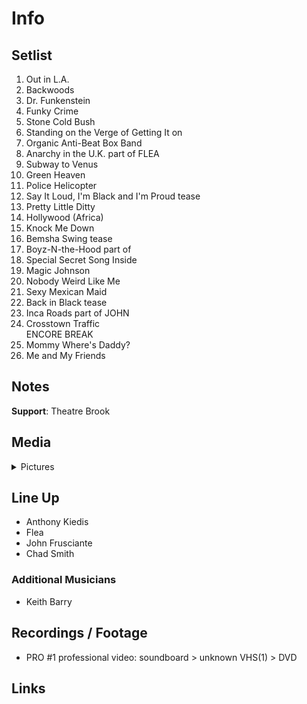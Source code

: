 # Info

## Setlist

1. Out in L.A.
2. Backwoods
3. Dr. Funkenstein
4. Funky Crime
5. Stone Cold Bush
6. Standing on the Verge of Getting It on
7. Organic Anti-Beat Box Band
8. Anarchy in the U.K. part of FLEA
9. Subway to Venus
10. Green Heaven
11. Police Helicopter
12. Say It Loud, I'm Black and I'm Proud tease
13. Pretty Little Ditty
14. Hollywood (Africa)
15. Knock Me Down
16. Bemsha Swing tease
17. Boyz-N-the-Hood part of
18. Special Secret Song Inside
19. Magic Johnson
20. Nobody Weird Like Me
21. Sexy Mexican Maid
22. Back in Black tease
23. Inca Roads part of JOHN
24. Crosstown Traffic
<br> ENCORE BREAK
25. Mommy Where's Daddy?
26. Me and My Friends

## Notes

**Support**: Theatre Brook

## Media 

<details>
  <summary>Pictures</summary>
  <!--<img alt="Setlist" title="Setlist" src="_.jpg" height="200" />
  <img alt="Flyer" title="Flyer" src="_.jpg" height="200" />
  <img alt="Clipper" title="Clipper" src="_.jpg" height="200" />
  <img alt="Ticket" title="Ticket" src="_.jpg" height="200" />
  -->
</details>

## Line Up

* Anthony Kiedis
* Flea
* John Frusciante
* Chad Smith

### Additional Musicians

* Keith Barry

## Recordings / Footage

* PRO #1 professional video: soundboard > unknown VHS(1) > DVD

## Links
